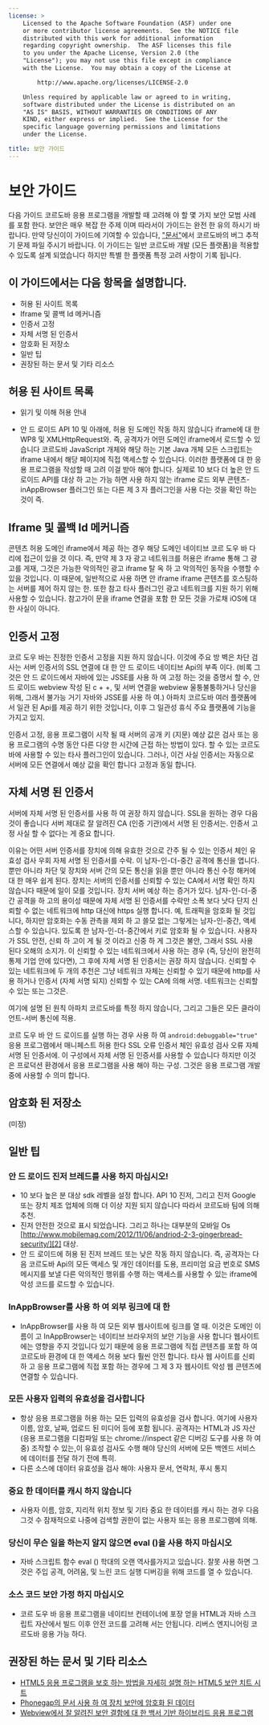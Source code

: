```yaml
---
license: >
    Licensed to the Apache Software Foundation (ASF) under one
    or more contributor license agreements.  See the NOTICE file
    distributed with this work for additional information
    regarding copyright ownership.  The ASF licenses this file
    to you under the Apache License, Version 2.0 (the
    "License"); you may not use this file except in compliance
    with the License.  You may obtain a copy of the License at

        http://www.apache.org/licenses/LICENSE-2.0

    Unless required by applicable law or agreed to in writing,
    software distributed under the License is distributed on an
    "AS IS" BASIS, WITHOUT WARRANTIES OR CONDITIONS OF ANY
    KIND, either express or implied.  See the License for the
    specific language governing permissions and limitations
    under the License.

title: 보안 가이드
---
```


# 보안 가이드

다음 가이드 코르도바 응용 프로그램을 개발할 때 고려해 야 할 몇 가지 보안 모범 사례를 포함 한다. 보안은 매우 복잡 한 주제 이며 따라서이 가이드는 완전 한 유의 하시기 바랍니다. 만약 당신이이 가이드에 기여할 수 있습니다, ["문서"][1]에서 코르도바의 버그 추적기 문제 파일 주시기 바랍니다. 이 가이드는 일반 코르도바 개발 (모든 플랫폼)을 적용할 수 있도록 설계 되었습니다 하지만 특별 한 플랫폼 특정 고려 사항이 기록 됩니다.

 [1]: https://issues.apache.org/jira/browse/CB/component/12316407

## 이 가이드에서는 다음 항목을 설명합니다.

*   허용 된 사이트 목록
*   Iframe 및 콜백 Id 메커니즘
*   인증서 고정
*   자체 서명 된 인증서
*   암호화 된 저장소
*   일반 팁
*   권장된 하는 문서 및 기타 리소스

## 허용 된 사이트 목록

*   읽기 및 이해 허용 안내

*   안 드 로이드 API 10 및 아래에, 허용 된 도메인 작동 하지 않습니다 iframe에 대 한 WP8 및 XMLHttpRequest와. 즉, 공격자가 어떤 도메인 iframe에서 로드할 수 있습니다 코르도바 JavaScript 개체와 해당 하는 기본 Java 개체 모든 스크립트는 iframe 내에서 해당 페이지에 직접 액세스할 수 있습니다. 이러한 플랫폼에 대 한 응용 프로그램을 작성할 때 고려 이걸 받아 해야 합니다. 실제로 10 보다 더 높은 안 드 로이드 API를 대상 하 고는 가능 하면 사용 하지 않는 iframe 로드 외부 콘텐츠-inAppBrowser 플러그인 또는 다른 제 3 자 플러그인을 사용 다는 것을 확인 하는 것이 즉.

## Iframe 및 콜백 Id 메커니즘

콘텐츠 허용 도메인 iframe에서 제공 하는 경우 해당 도메인 네이티브 코르 도우 바 다리에 접근이 있을 것 이다. 즉, 만약 제 3 자 광고 네트워크를 허용은 iframe 통해 그 광고를 게재, 그것은 가능한 악의적인 광고 iframe 탈 옥 하 고 악의적인 동작을 수행할 수 있을 것입니다. 이 때문에, 일반적으로 사용 하면 안 iframe iframe 콘텐츠를 호스팅하는 서버를 제어 하지 않는 한. 또한 참고 타사 플러그인 광고 네트워크를 지원 하기 위해 사용할 수 있습니다. 참고가이 문을 iframe 연결을 포함 한 모든 것을 가로채 iOS에 대 한 사실이 아니다.

## 인증서 고정

코르 도우 바는 진정한 인증서 고정을 지원 하지 않습니다. 이것에 주요 방 벽은 차단 검사는 서버 인증서의 SSL 연결에 대 한 안 드 로이드 네이티브 Api의 부족 이다. (비록 그것은 안 드 로이드에서 자바에 있는 JSSE를 사용 하 여 고정 하는 것을 증명서 할 수, 안 드 로이드 webview 작성 된 c + +, 및 서버 연결을 webview 울퉁불퉁하거나 당신을 위해, 그래서 불가능 거기 자바와 JSSE를 사용 하 여.) 아파치 코르도바 여러 플랫폼에서 일관 된 Api를 제공 하기 위한 것입니다, 이후 그 일관성 휴식 주요 플랫폼에 기능을가지고 있지.

인증서 고정, 응용 프로그램이 시작 될 때 서버의 공개 키 (지문) 예상 값은 검사 또는 응용 프로그램의 수명 동안 다른 다양 한 시간에 근접 하는 방법이 있다. 할 수 있는 코르도바에 사용할 수 있는 타사 플러그인이 있습니다. 그러나, 이건 사실 인증서는 자동으로 서버에 모든 연결에서 예상 값을 확인 합니다 고정과 동일 합니다.

## 자체 서명 된 인증서

서버에 자체 서명 된 인증서를 사용 하 여 권장 하지 않습니다. SSL을 원하는 경우 다음 것이 좋습니다 서버 제대로 잘 알려진 CA (인증 기관)에서 서명 된 인증서는. 인증서 고정 사실 할 수 없다는 게 중요 합니다.

이유는 어떤 서버 인증서를 장치에 의해 유효한 것으로 간주 될 수 있는 인증서 체인 유효성 검사 우회 자체 서명 된 인증서를 수락. 이 남자-인-더-중간 공격에 통신을 엽니다. 뿐만 아니라 차단 및 장치와 서버 간의 모든 통신을 읽을 뿐만 아니라 통신 수정 해커에 대 한 매우 쉽게 된다. 장치는 서버의 인증서를 신뢰할 수 있는 CA에서 서명 확인 하지 않습니다 때문에 일이 모를 것입니다. 장치 서버 예상 하는 증거가 있다. 남자-인-더-중간 공격을 하 고의 용이성 때문에 자체 서명 된 인증서를 수락만 소폭 보다 낫다 단지 신뢰할 수 없는 네트워크에 http 대신에 https 실행 합니다. 예, 트래픽을 암호화 될 것입니다, 하지만 암호화는 수동 관측을 제외 하 고 쓸모 없는 그렇게는 남자-인-중간, 액세스할 수 있습니다. 있도록 한 남자-인-더-중간에서 키로 암호화 될 수 있습니다. 사용자가 SSL 안전, 신뢰 하 고이 게 될 것 이라고 신중 하 게 그것은 불안, 그래서 SSL 사용 된다 오해의 소지가. 이 신뢰할 수 있는 네트워크에서 사용 하는 경우 (즉, 당신이 완전히 통제 기업 안에 있다면), 그 후에 자체 서명 된 인증서는 권장 하지 않습니다. 신뢰할 수 있는 네트워크에 두 개의 추천은 그냥 네트워크 자체는 신뢰할 수 있기 때문에 http를 사용 하거나 인증서 (자체 서명 되지) 신뢰할 수 있는 CA에 의해 서명. 네트워크는 신뢰할 수 있는 또는 그것은.

여기에 설명 된 원칙 아파치 코르도바를 특정 하지 않습니다, 그리고 그들은 모든 클라이언트-서버 통신에 적용.

코르 도우 바 안 드 로이드를 실행 하는 경우 사용 하 여 `android:debuggable="true"` 응용 프로그램에서 매니페스트 허용 한다 SSL 오류 인증서 체인 유효성 검사 오류 자체 서명 된 인증서에. 이 구성에서 자체 서명 된 인증서를 사용할 수 있습니다 하지만 이것은 프로덕션 환경에서 응용 프로그램을 사용 해야 하는 구성. 그것은 응용 프로그램 개발 중에 사용할 수 의미 합니다.

## 암호화 된 저장소

(미정)

## 일반 팁

### 안 드 로이드 진저 브레드를 사용 하지 마십시오!

*   10 보다 높은 분 대상 sdk 레벨을 설정 합니다. API 10 진저, 그리고 진저 Google 또는 장치 제조 업체에 의해 더 이상 지원 되지 않습니다 따라서 코르도바 팀에 의해 추천. 
*   진저 안전한 것으로 표시 되었습니다. 그리고 하나는 대부분의 모바일 Os [http://www.mobilemag.com/2012/11/06/andriod-2-3-gingerbread-security/][2] 대상. 
*   안 드 로이드에 허용 된 진저 브레드 또는 낮은 작동 하지 않습니다. 즉, 공격자는 다음 코르도바 Api의 모든 액세스 및 개인 데이터를 도용, 프리미엄 요금 번호로 SMS 메시지를 보낼 다른 악의적인 행위를 수행 하는 액세스를 사용할 수 있는 iframe에 악성 코드를 로드할 수 있습니다. 

 [2]: http://bgr.com/2012/11/06/android-security-gingerbread-malware/

### InAppBrowser를 사용 하 여 외부 링크에 대 한

*   InAppBrowser를 사용 하 여 모든 외부 웹사이트에 링크를 열 때. 이것은 도메인 이름이 고 InAppBrowser는 네이티브 브라우저의 보안 기능을 사용 합니다 웹사이트에는 영향을 주지 것입니다 있기 때문에 응용 프로그램에 직접 콘텐츠를 포함 하 여 코르도바 환경에 대 한 액세스 허용 보다 훨씬 안전 합니다. 타사 웹 사이트를 신뢰 하 고 응용 프로그램에 직접 포함 하는 경우에 그 제 3 자 웹사이트 악성 웹 콘텐츠에 연결할 수 있습니다. 

### 모든 사용자 입력의 유효성을 검사합니다

*   항상 응용 프로그램을 허용 하는 모든 입력의 유효성을 검사 합니다. 여기에 사용자 이름, 암호, 날짜, 업로드 된 미디어 등에 포함 됩니다. 공격자는 HTML과 JS 자산 (응용 프로그램을 디컴파일 또는 chrome://inspect 같은 디버깅 도구를 사용 하 여 중) 조작할 수 있는,이 유효성 검사도 수행 해야 당신의 서버에 모든 백엔드 서비스에 데이터를 전달 하기 전에 특히. 
*   다른 소스에 데이터 유효성을 검사 해야: 사용자 문서, 연락처, 푸시 통지

### 중요 한 데이터를 캐시 하지 않습니다

*   사용자 이름, 암호, 지리적 위치 정보 및 기타 중요 한 데이터를 캐시 하는 경우 다음 그것 수 잠재적으로 나중에 검색할 권한이 없는 사용자 또는 응용 프로그램에 의해.

### 당신이 무슨 일을 하는지 알지 않으면 eval ()을 사용 하지 마십시오

*   자바 스크립트 함수 eval () 학대의 오랜 역사를가지고 있습니다. 잘못 사용 하면 그것은 주입 공격, 어려움, 및 느린 코드 실행 디버깅을 위해 코드를 열 수 있습니다. 

### 소스 코드 보안 가정 하지 마십시오

*   코르 도우 바 응용 프로그램을 네이티브 컨테이너에 포장 얻을 HTML과 자바 스크립트 자산에서 빌드 이후 안전 코드를 고려해 서는 안됩니다. 리버스 엔지니어링 코르도바 응용 가능 하다. 

## 권장된 하는 문서 및 기타 리소스

*   [HTML5 응용 프로그램을 보호 하는 방법을 자세히 설명 하는 HTML5 보안 치트 시트][3]
*   [Phonegap의 문서 사용 하 여 장치 보안에 암호화 된 데이터][4]
*   [Webview에서 잘 알려진 보안 결함에 대 한 백서 기반 하이브리드 응용 프로그램][5]

 [3]: https://www.owasp.org/index.php/HTML5_Security_Cheat_Sheet
 [4]: https://github.com/phonegap/phonegap/wiki/Platform-Security
 [5]: http://www.cis.syr.edu/~wedu/Research/paper/webview_acsac2011.pdf